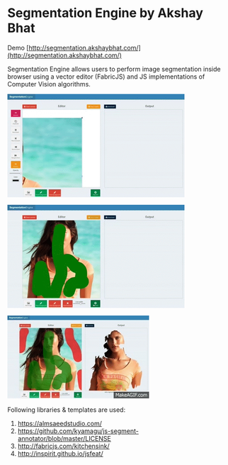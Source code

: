 Segmentation Engine by Akshay Bhat
=============================

Demo [http://segmentation.akshaybhat.com/](http://segmentation.akshaybhat.com/)

Segmentation Engine allows users to perform image segmentation inside browser using a vector editor (FabricJS) and JS implementations of Computer Vision algorithms.


![Editing](tutorial/1.gif "Add images")


![Segmentation](tutorial/2.gif "Draw regions and segment")


![Refinement](tutorial/3.gif "Update regions and segment again")





Following libraries & templates are used:   

1. https://almsaeedstudio.com/ 
2. https://github.com/kyamagu/js-segment-annotator/blob/master/LICENSE
3. http://fabricjs.com/kitchensink/  
4. http://inspirit.github.io/jsfeat/
